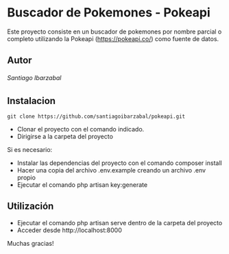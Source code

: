 # Buscador de Pokemones - Pokeapi

Este proyecto consiste en un buscador de pokemones por nombre parcial o completo utilizando la Pokeapi (https://pokeapi.co/) como fuente de datos. 

## Autor

###### Santiago Ibarzabal

## Instalacion

```git clone https://github.com/santiagoibarzabal/pokeapi.git```

- Clonar el proyecto con el comando indicado.
- Dirigirse a la carpeta del proyecto

Si es necesario:

- Instalar las dependencias del proyecto con el comando composer install
- Hacer una copia del archivo .env.example creando un archivo .env propio
- Ejecutar el comando php artisan key:generate

## Utilización

- Ejecutar el comando php artisan serve dentro de la carpeta del proyecto
- Acceder desde http://localhost:8000


Muchas gracias! 

